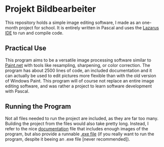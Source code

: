 # Projekt Bildbearbeiter
 
This repository holds a simple image editing software, I made as an one-month project for school. It is entirely written in Pascal and uses the [Lazarus IDE](https://www.lazarus-ide.org/) to run and compile code.

## Practical Use

This program aims to be a versatile image processing software similar to [Paint.net](https://en.wikipedia.org/wiki/Paint.net) with tools like resampling, sharpening, or color correction. 
The program has about 2500 lines of code, an included documentation and it can actually be used to edit pictures more flexible than with the old version of Windows Paint. This program will of course not replace an entire image editing software, and was rather a project to learn software development with Pascal.
 
## Running the Program

Not all files needed to run the project are included, as they are far too many. Building the project from the files would also take pretty long. Instead, I refer to the nice [documentation](https://github.com/HenningBeyer/Side-Projects/blob/main/Projekt%20Bildbearbeiter/Dokumentation/Dokumentation.pdf) file that includes enough images of the program, but also provide a runnable [.exe file](https://drive.google.com/file/d/1J7UEE46qH1sEPApwUDhr0A-TCyybGHHi/view?usp=sharing) (if you really want to run the program, despite it beeing an .exe file [never recommended]).
